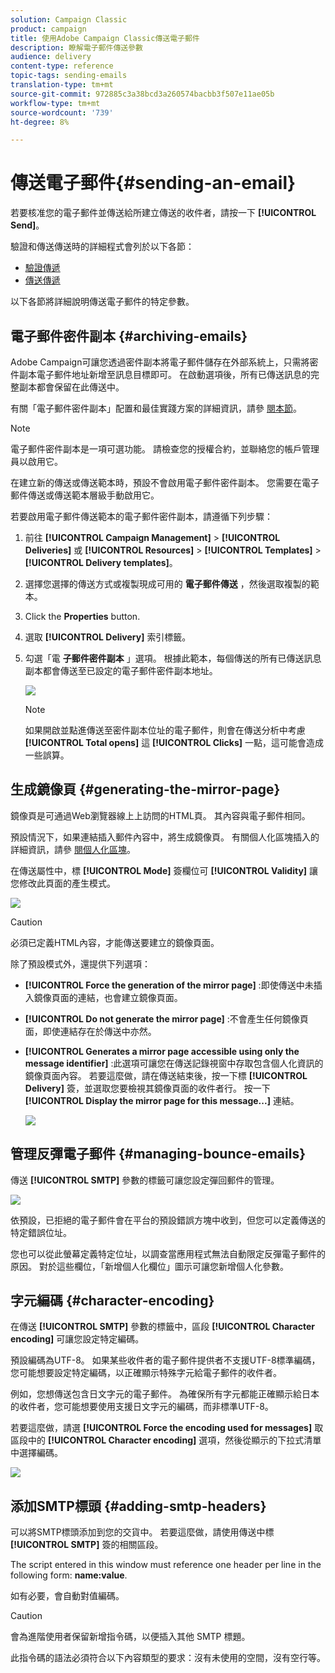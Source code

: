 ```yaml
---
solution: Campaign Classic
product: campaign
title: 使用Adobe Campaign Classic傳送電子郵件
description: 瞭解電子郵件傳送參數
audience: delivery
content-type: reference
topic-tags: sending-emails
translation-type: tm+mt
source-git-commit: 972885c3a38bcd3a260574bacbb3f507e11ae05b
workflow-type: tm+mt
source-wordcount: '739'
ht-degree: 8%

---
```



# 傳送電子郵件{#sending-an-email}

若要核准您的電子郵件並傳送給所建立傳送的收件者，請按一下 **[!UICONTROL Send]**。

驗證和傳送傳送時的詳細程式會列於以下各節：

* [驗證傳遞](../../delivery/using/steps-validating-the-delivery.md)
* [傳送傳遞](../../delivery/using/steps-sending-the-delivery.md)

以下各節將詳細說明傳送電子郵件的特定參數。

## 電子郵件密件副本 {#archiving-emails}

Adobe Campaign可讓您透過密件副本將電子郵件儲存在外部系統上，只需將密件副本電子郵件地址新增至訊息目標即可。 在啟動選項後，所有已傳送訊息的完整副本都會保留在此傳送中。

有關「電子郵件密件副本」配置和最佳實踐方案的詳細資訊，請參 [閱本節](../../installation/using/email-archiving.md)。

>[!NOTE]
>
>電子郵件密件副本是一項可選功能。 請檢查您的授權合約，並聯絡您的帳戶管理員以啟用它。

在建立新的傳送或傳送範本時，預設不會啟用電子郵件密件副本。 您需要在電子郵件傳送或傳送範本層級手動啟用它。

若要啟用電子郵件傳送範本的電子郵件密件副本，請遵循下列步驟：

1. 前往 **[!UICONTROL Campaign Management]** > **[!UICONTROL Deliveries]** 或 **[!UICONTROL Resources]** > **[!UICONTROL Templates]** > **[!UICONTROL Delivery templates]**。
1. 選擇您選擇的傳送方式或複製現成可用的 **電子郵件傳送** ，然後選取複製的範本。
1. Click the **Properties** button.
1. 選取 **[!UICONTROL Delivery]** 索引標籤。
1. 勾選「電 **子郵件密件副本** 」選項。 根據此範本，每個傳送的所有已傳送訊息副本都會傳送至已設定的電子郵件密件副本地址。

   ![](assets/s_ncs_user_wizard_archiving.png)

   >[!NOTE]
   >
   >如果開啟並點進傳送至密件副本位址的電子郵件，則會在傳送分析中考慮 **[!UICONTROL Total opens]** 這 **[!UICONTROL Clicks]** 一點，這可能會造成一些誤算。

## 生成鏡像頁 {#generating-the-mirror-page}

鏡像頁是可通過Web瀏覽器線上上訪問的HTML頁。 其內容與電子郵件相同。

預設情況下，如果連結插入郵件內容中，將生成鏡像頁。 有關個人化區塊插入的詳細資訊，請參 [閱個人化區塊](../../delivery/using/personalization-blocks.md)。

在傳送屬性中，標 **[!UICONTROL Mode]** 簽欄位可 **[!UICONTROL Validity]** 讓您修改此頁面的產生模式。

![](assets/s_ncs_user_wizard_miror_page_mode.png)

>[!CAUTION]
>
>必須已定義HTML內容，才能傳送要建立的鏡像頁面。

除了預設模式外，還提供下列選項：

* **[!UICONTROL Force the generation of the mirror page]** :即使傳送中未插入鏡像頁面的連結，也會建立鏡像頁面。
* **[!UICONTROL Do not generate the mirror page]** :不會產生任何鏡像頁面，即使連結存在於傳送中亦然。
* **[!UICONTROL Generates a mirror page accessible using only the message identifier]** :此選項可讓您在傳送記錄視窗中存取包含個人化資訊的鏡像頁面內容。 若要這麼做，請在傳送結束後，按一下標 **[!UICONTROL Delivery]** 簽，並選取您要檢視其鏡像頁面的收件者行。 按一下 **[!UICONTROL Display the mirror page for this message...]** 連結。

   ![](assets/s_ncs_user_wizard_miror_page_link.png)

## 管理反彈電子郵件 {#managing-bounce-emails}

傳送 **[!UICONTROL SMTP]** 參數的標籤可讓您設定彈回郵件的管理。

![](assets/s_ncs_user_email_del_properties_smtp_tab.png)

依預設，已拒絕的電子郵件會在平台的預設錯誤方塊中收到，但您可以定義傳送的特定錯誤位址。

您也可以從此螢幕定義特定位址，以調查當應用程式無法自動限定反彈電子郵件的原因。 對於這些欄位，「新增個人化欄位」圖示可讓您新增個人化參數。

## 字元編碼 {#character-encoding}

在傳送 **[!UICONTROL SMTP]** 參數的標籤中，區段 **[!UICONTROL Character encoding]** 可讓您設定特定編碼。

預設編碼為UTF-8。 如果某些收件者的電子郵件提供者不支援UTF-8標準編碼，您可能想要設定特定編碼，以正確顯示特殊字元給電子郵件的收件者。

例如，您想傳送包含日文字元的電子郵件。 為確保所有字元都能正確顯示給日本的收件者，您可能想要使用支援日文字元的編碼，而非標準UTF-8。

若要這麼做，請選 **[!UICONTROL Force the encoding used for messages]** 取區段中的 **[!UICONTROL Character encoding]** 選項，然後從顯示的下拉式清單中選擇編碼。

![](assets/s_ncs_user_email_del_properties_smtp_tab_encoding.png)

## 添加SMTP標頭 {#adding-smtp-headers}

可以將SMTP標頭添加到您的交貨中。 若要這麼做，請使用傳送中標 **[!UICONTROL SMTP]** 簽的相關區段。

The script entered in this window must reference one header per line in the following form: **name:value**.

如有必要，會自動對值編碼。

>[!CAUTION]
>
>會為進階使用者保留新增指令碼，以便插入其他 SMTP 標題。
>
>此指令碼的語法必須符合以下內容類型的要求：沒有未使用的空間，沒有空行等。
